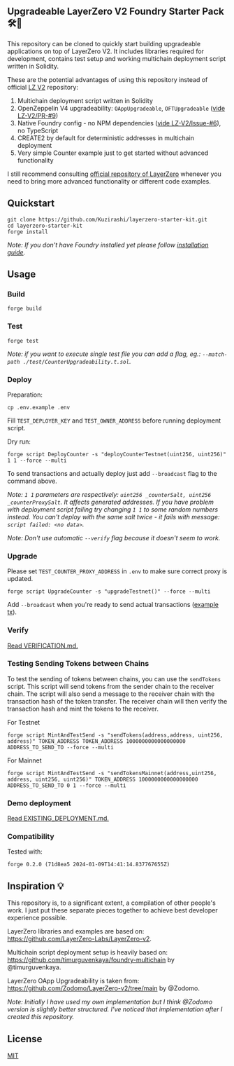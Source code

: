 ## Upgradeable LayerZero V2 Foundry Starter Pack 🛠️🚀

This repository can be cloned to quickly start building upgradeable applications on top of LayerZero V2. It includes libraries required for development, contains test setup and working multichain deployment script written in Solidity.

These are the potential advantages of using this repository instead of official [LZ V2](https://github.com/LayerZero-Labs/LayerZero-v2) repository:
1. Multichain deployment script written in Solidity
2. OpenZeppelin V4 upgradeability: `OAppUpgradeable`, `OFTUpgradeable` ([vide LZ-V2/PR-#9](https://github.com/LayerZero-Labs/LayerZero-v2/pull/9))
3. Native Foundry config - no NPM dependencies ([vide LZ-V2/Issue-#6](https://github.com/LayerZero-Labs/LayerZero-v2/issues/6)), no TypeScript
4. CREATE2 by default for deterministic addresses in multichain deployment
5. Very simple Counter example just to get started without advanced functionality

I still recommend consulting [official repository of LayerZero](https://github.com/LayerZero-Labs/LayerZero-v2) whenever you need to bring more advanced functionality or different code examples.

## Quickstart

```
git clone https://github.com/Kuzirashi/layerzero-starter-kit.git
cd layerzero-starter-kit
forge install
```

*Note: If you don't have Foundry installed yet please follow [installation guide](https://book.getfoundry.sh/getting-started/installation).*

## Usage

### Build

```shell
forge build
```

### Test

```shell
forge test
```

*Note: if you want to execute single test file you can add a flag, eg.: `--match-path ./test/CounterUpgradeability.t.sol`.*

### Deploy

Preparation:
```
cp .env.example .env
```

Fill `TEST_DEPLOYER_KEY` and `TEST_OWNER_ADDRESS` before running deployment script.

Dry run:

```shell
forge script DeployCounter -s "deployCounterTestnet(uint256, uint256)" 1 1 --force --multi
```

To send transactions and actually deploy just add `--broadcast` flag to the command above.

*Note: `1 1` parameters are respectively: `uint256 _counterSalt, uint256 _counterProxySalt`. It affects generated addresses. If you have problem with deployment script failing try changing `1 1` to some random numbers instead. You can't deploy with the same salt twice - it fails with message: `script failed: <no data>`.*

*Note: Don't use automatic `--verify` flag because it doesn't seem to work.*

### Upgrade

Please set `TEST_COUNTER_PROXY_ADDRESS` in `.env` to make sure correct proxy is updated.

```
forge script UpgradeCounter -s "upgradeTestnet()" --force --multi
```

Add `--broadcast` when you're ready to send actual transactions ([example tx](https://sepolia.etherscan.io/tx/0xea00205afe187a984676c68e50d59b5493be72cd1204a7e424ffccdc7c80e1fa)).

### Verify

[Read VERIFICATION.md.](./VERIFICATION.md)

### Testing Sending Tokens between Chains

To test the sending of tokens between chains, you can use the `sendTokens` script. This script will send tokens from the sender chain to the receiver chain. The script will also send a message to the receiver chain with the transaction hash of the token transfer. The receiver chain will then verify the transaction hash and mint the tokens to the receiver.

For Testnet
```shell
forge script MintAndTestSend -s "sendTokens(address,address, uint256, address)" TOKEN_ADDRESS TOKEN_ADDRESS 1000000000000000000 ADDRESS_TO_SEND_TO --force --multi
```

For Mainnet

```shell
forge script MintAndTestSend -s "sendTokensMainnet(address,uint256, address, uint256, uint256)" TOKEN_ADDRESS 1000000000000000000 ADDRESS_TO_SEND_TO 0 1 --force --multi
```

### Demo deployment

[Read EXISTING_DEPLOYMENT.md.](./EXISTING_DEPLOYMENT.md)

### Compatibility

Tested with:
```
forge 0.2.0 (71d8ea5 2024-01-09T14:41:14.837767655Z)
```

## Inspiration 💡

This repository is, to a significant extent, a compilation of other people's work. I just put these separate pieces together to achieve best developer experience possible.

LayerZero libraries and examples are based on: https://github.com/LayerZero-Labs/LayerZero-v2.

Multichain script deployment setup is heavily based on: https://github.com/timurguvenkaya/foundry-multichain by @timurguvenkaya.

LayerZero OApp Upgradeability is taken from: https://github.com/Zodomo/LayerZero-v2/tree/main by @Zodomo.

*Note: Initially I have used my own implementation but I think @Zodomo version is slightly better structured. I've noticed that implementation after I created this repository.*

## License

[MIT](./LICENSE.md)
